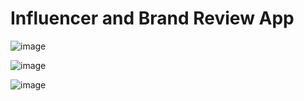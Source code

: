 # Influencer and Brand Review App

![image](https://github.com/user-attachments/assets/9401044a-22ec-4c7c-b9e6-59909f7d48a2)

![image](https://github.com/user-attachments/assets/fb56f5ad-e785-411b-bcda-b3735f64c3a6)

![image](https://github.com/user-attachments/assets/a1b4ac5a-4874-4257-850e-f27bd20026ee)


